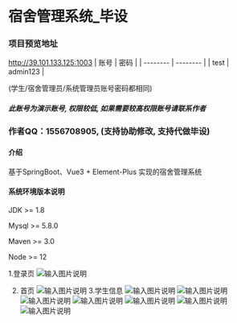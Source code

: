 # 宿舍管理系统_毕设

### 项目预览地址
http://39.101.133.125:1003
| 账号    | 密码     |
| -------- | -------- |
| test | admin123 |


(学生/宿舍管理员/系统管理员账号密码都相同)

##### 此账号为演示账号, 权限较低, 如果需要较高权限账号请联系作者
### 作者QQ：1556708905, (支持协助修改, 支持代做毕设)

#### 介绍
基于SpringBoot、Vue3 + Element-Plus 实现的宿舍管理系统

#### 系统环境版本说明
JDK >= 1.8 

Mysql >= 5.8.0

Maven >= 3.0

Node >= 12

1.登录页
![输入图片说明](yanshitu/1.png)


2. 首页
![输入图片说明](yanshitu/2.png)
3.学生信息
![输入图片说明](yanshitu/3.png)
![输入图片说明](yanshitu/4.png)
![输入图片说明](yanshitu/5.png)
![输入图片说明](yanshitu/6.png)
![输入图片说明](yanshitu/7.png)
![输入图片说明](yanshitu/8.png)
![输入图片说明](yanshitu/9.png)
